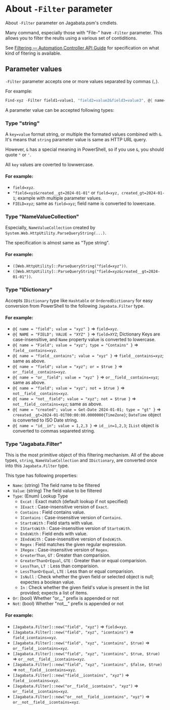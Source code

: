 # About `-Filter` parameter
About `-Filter` parameter on Jagabata.psm's cmdlets.

Many command, especially those with "File-" have `-Filter` parameter.
This allows you to filter the reults using a various set of contiditions.

See [Filtering — Automation Controller API Guide](https://docs.ansible.com/automation-controller/latest/html/controllerapi/filtering.html)
for specification on what kind of fitering is available.

## Parameter values

`-Filter` parameter accepts one or more values separated by commas (`,`).

For example:

```powershell
Find-xyz -Filter field1=value1, "field2=value2&field3=value3", @{ name="field4"; value="value4" }
```

A parameter value can be accepted following types:

### Type "string"

A `key=value` format string, or multiple the formated values combined with `&`.
It's means that `string` parameter value is same as HTTP URL query.

However, `&` has a special meaning in PowerShell, so if you use `&`, you should quote `"` or `'`.

All `key` values are coverted to lowwercase.

#### For example:

- `field=xyz`.
- `"field=xyz&created__gt=2024-01-01"` or `field=xyz, created_gt=2024-01-1`; example with multiple parameter values.
- `FIELD=xyz`; same as `field=xyz`; field name is converted to lowercase.

### Type "NameValueCollection"

Especially, `NameValueCollection` created by `System.Web.HttpUtility.ParseQueryString(...)`.

The specification is almost same as "Type string".

#### For example:

- `([Web.HttpUtility]::ParseQueryString("field=xyz"))`.
- `([Web.HttpUtility]::ParseQueryString("field=xyz&created__gt=2024-01-01"))`.

### Type "IDictionary"

Accepts `IDictionary` type like `Hashtable` or `OrderedDictionary` for easy conversion from PowerShell to the following `Jagabata.Filter` type.

#### For example:

- `@{ name = "field"; value = "xyz" }` => `field=xyz`.
- `@{ NAME = "FIELD"; VALUE = "XYZ" }` => `field=XYZ`; Dictionary Keys are case-insensitive, and `Name` property value is converted to lowercase.
- `@{ name = "Field"; value = "xyz"; type = "Contains" }` => `field__contains=xyz`.
- `@{ name = "field__contains"; value = "xyz" }` => `field__contains=xyz`; same as above.
- `@{ name = "field"; value = "xyz"; or = $true }` => `or__field__contains=xyz`.
- `@{ name = "or__field"; value = "xyz" }` => `or__field__contains=xyz`; same as above.
- `@{ name = "field"; value = "xyz"; not = $true }` => `not__field__contains=xyz`.
- `@{ name = "not__field"; value = "xyz"; not = $true }` => `not__field__contains=xyz`; same as above.
- `@{ name = "created"; value = Get-Date 2024-01-01; type = "gt" }` => `creeated__gt=2024-01-01T00:00:00.0000000{TimeZone}`; `DateTime` object is converted to ISO Date string.
- `@{ name = "id__in"; value = 1,2,3 }` => `id__in=1,2,3`; `IList` object is converted to commas separeted string.

### Type "Jagabata.Filter"

This is the most primitive object of this filtering mechanism.
All of the above types, `string`, `NameValueCollection` and `IDictionary`, are converted once into this `Jagabata.Filter` type.

This type has following properties:

- `Name`: (string) The field name to be filtered
- `Value`: (string) The field value to be filtered
- `Type`: (Enum) Lookup Type
  - `Excat` : Exact match (default lookup if not specified)
  - `IExact` : Case-insensitive version of `Exact`.
  - `Contains` : Field contains value.
  - `IContains` : Case-insensitive version of `Contains`.
  - `StartsWith` : Field starts with value.
  - `IStartsWith` : Case-insensitive version of `StartsWith`.
  - `EndsWith` : Field ends with value.
  - `IEndsWith` : Case-insensitive version of `EndsWith`.
  - `Regex` : Field matches the given regular expression.
  - `IRegex` : Case-insensitive version of `Regex`.
  - `GreaterThan`, `GT` : Greater than comparision.
  - `GreaterThanOrEqual`, `GTE` : Greater than or equal comparision.
  - `LessThan`, `LT `: Less than comparision.
  - `LessThanOrEqual`, `LTE` : Less than or equal comparision.
  - `IsNull` : Check whether the given field or selected object is null; expectes a boolean value.
  - `In` : Check whether the given field's value is present in the list provided; expects a list of items.
- `Or`: (bool) Whether "or__" prefix is appended or not
- `Not`: (bool) Whether "not__" prefix is appended or not

#### For example:

- `[Jagabata.Filter]::new("field", "xyz")` => `field=xyz`.
- `[Jagabata.Filter]::new("field", "xyz", "icontains")` => `field_icontains=xyz`.
- `[Jagabata.Filter]::new("field", "xyz", "icontains", $true)` => `or__field__icontains=xyz`.
- `[Jagabata.Filter]::new("field", "xyz", "icontains", $true, $true)` => `or__not__field__icontains=xyz`.
- `[Jagabata.Filter]::new("field", "xyz", "icontains", $false, $true)` => `not__field__icontains=xyz`.
- `[Jagabata.Filter]::new("field__icontains", "xyz")` => `field__icontains=xyz`.
- `[Jagabata.Filter]::new("or__field__icontains", "xyz")` => `or__field__icontains=xyz`.
- `[Jagabata.Filter]::new("or__not__field__icontains", "xyz")` => `or__not__field__icontains=xyz`.
